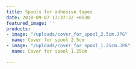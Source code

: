 ```yaml
---
title: Spools for adhesive tapes
date: 2018-09-07 17:37:32 +0530
featured_image: ''
products:
- image: "/uploads/cover_for_spool_2.5cm.JPG"
  name: Cover for spool 2.5cm
- image: "/uploads/cover_for_spool_1.25cm.JPG"
  name: Cover for spool 1.25cm

---
```

